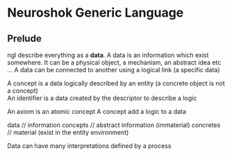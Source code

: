 # Neuroshok Generic Language

## Prelude

ngl describe everything as a **data**.
A data is an information which exist somewhere. It can be a physical object, a mechanism, an abstract idea etc ...
A data can be connected to another using a logical link (a specific data)

A concept is a data logically described by an entity (a concrete object is not a concept) \
An identifier is a data created by the descriptor to describe a logic

An axiom is an atomic concept
A concept add a logic to a data

data // information
    concepts // abstract information (immaterial)
    concretes // material (exist in the entity environment)





Data can have many interpretations defined by a process